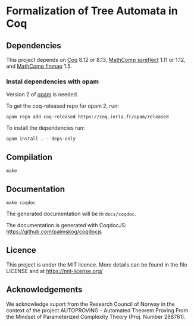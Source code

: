 # Formalization of Tree Automata in Coq

## Dependencies

This project depends on [Coq](https://coq.inria.fr/) 8.12 or 8.13, [MathComp ssreflect](https://math-comp.github.io/) 1.11 or 1.12, and [MathComp finmap](https://github.com/math-comp/finmap) 1.5.

### Instal dependencies with opam

Version 2 of [opam](https://opam.ocaml.org/doc/Install.html) is needed.

To get the coq-released repo for opam 2, run: 
```
opam repo add coq-released https://coq.inria.fr/opam/released
```

To install the dependencies run:
```
opam install . --deps-only
```
 
## Compilation

```
make
```

## Documentation

```
make coqdoc
```

The generated documentation will be in `docs/coqdoc`.

The documentation is generated with CoqdocJS: https://github.com/palmskog/coqdocjs

## Licence

This project is under the MIT licence. More details can be found in the file LICENSE and at https://mit-license.org/

## Acknowledgements

We acknowledge suport from the Research Council of Norway in the context of the project 
AUTOPROVING - Automated Theorem Proving From the Mindset of Parameterized Complexity Theory (Proj. Number 288761). 
